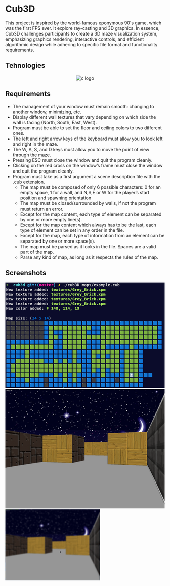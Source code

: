 # Cub3D

This project is inspired by the world-famous eponymous 90's game, which was the first FPS ever. It explore ray-casting and 3D graphics. In essence, Cub3D challenges participants to create a 3D maze visualization system, emphasizing graphics rendering, interactive controls, and efficient algorithmic design while adhering to specific file format and functionality requirements.

## Tehnologies

<div align="center">
<img src="https://cdn.jsdelivr.net/gh/devicons/devicon/icons/c/c-original.svg" height="30" alt="c logo"  />
</div>

## Requirements

- The management of your window must remain smooth: changing to another window, minimizing, etc.
- Display different wall textures that vary depending on which side the wall is facing (North, South, East, West).
- Program must be able to set the floor and ceiling colors to two different ones.
- The left and right arrow keys of the keyboard must allow you to look left and
right in the maze.
- The W, A, S, and D keys must allow you to move the point of view through
the maze.
- Pressing ESC must close the window and quit the program cleanly.
- Clicking on the red cross on the window’s frame must close the window and
quit the program cleanly.
- Program must take as a first argument a scene description file with the .cub
extension.
	- The map must be composed of only 6 possible characters: 0 for an empty space,
	1 for a wall, and N,S,E or W for the player’s start position and spawning
	orientation
	- The map must be closed/surrounded by walls, if not the program must return an error.
	- Except for the map content, each type of element can be separated by one or
	more empty line(s).
	- Except for the map content which always has to be the last, each type of
	element can be set in any order in the file.
	-  Except for the map, each type of information from an element can be separated
	by one or more space(s).
	- The map must be parsed as it looks in the file. Spaces are a valid part of the
	map.
	- Parse any kind of map,
	as long as it respects the rules of the map.
## Screenshots

![Screenshot](screenshot.png)
![Screenshot](screenshot2.png)
![Game](game.gif)

